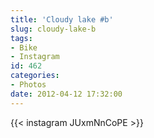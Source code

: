 ```yaml
---
title: 'Cloudy lake #b'
slug: cloudy-lake-b
tags:
- Bike
- Instagram
id: 462
categories:
- Photos
date: 2012-04-12 17:32:00
---
```


{{< instagram JUxmNnCoPE >}}
